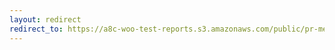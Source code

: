 ```yaml
---
layout: redirect
redirect_to: https://a8c-woo-test-reports.s3.amazonaws.com/public/pr-merge/39849/e2e/index.html
---
```

